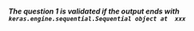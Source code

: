 ##### The question 1 is validated if the output ends with `keras.engine.sequential.Sequential object at  xxx`
